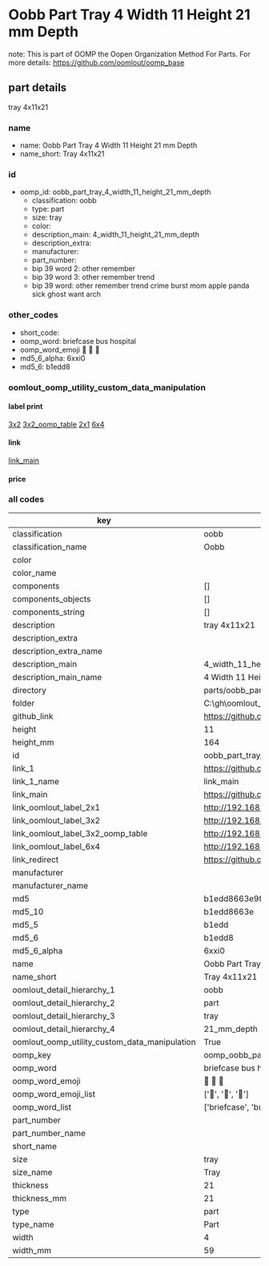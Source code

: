 # Oobb Part Tray 4 Width 11 Height 21 mm Depth  

note: This is part of OOMP the Oopen Organization Method For Parts. For more details: https://github.com/oomlout/oomp_base

##  part details
  



tray 4x11x21



### name
* name: Oobb Part Tray 4 Width 11 Height 21 mm Depth
* name_short: Tray 4x11x21 
### id
* oomp_id: oobb_part_tray_4_width_11_height_21_mm_depth
  * classification: oobb
  * type: part
  * size: tray
  * color: 
  * description_main: 4_width_11_height_21_mm_depth
  * description_extra: 
  * manufacturer: 
  * part_number: 
  * bip 39 word 2: other remember
  * bip 39 word 3: other remember trend
  * bip 39 word: other remember trend crime burst mom apple panda sick ghost want arch

### other_codes
* short_code: 
* oomp_word: briefcase bus hospital
* oomp_word_emoji :briefcase: :bus: :hospital:
* md5_6_alpha: 6xxi0
* md5_6: b1edd8






### oomlout_oomp_utility_custom_data_manipulation
#### label print
[3x2](http://192.168.1.245:1112/?label=oomp%206xxi0)
[3x2_oomp_table](http://192.168.1.108:1112/?label=oomp%206xxi0)
[2x1](http://192.168.1.242:1112/?label=oomp%206xxi0)
[6x4](http://192.168.1.55:1112/?label=oomp%206xxi0)    

#### link

[link_main](https://github.com/oomlout/oomlout_oobb_version_4_generated_parts/tree/main/navigation_oomp/oobb/part/tray/4_width_11_height_21_mm_depth/part)                              

#### price







### all codes 
| key | value |  
| --- | --- |  
| classification | oobb |  
| classification_name | Oobb |  
| color |  |  
| color_name |  |  
| components | [] |  
| components_objects | [] |  
| components_string | [] |  
| description | tray 4x11x21 |  
| description_extra |  |  
| description_extra_name |  |  
| description_main | 4_width_11_height_21_mm_depth |  
| description_main_name | 4 Width 11 Height 21 mm Depth |  
| directory | parts/oobb_part_tray_4_width_11_height_21_mm_depth |  
| folder | C:\gh\oomlout_oobb_version_4_generated_parts\parts\oobb_part_tray_4_width_11_height_21_mm_depth |  
| github_link | https://github.com/oomlout/oomlout_oomp_part_src/tree/main/parts/oobb_part_tray_4_width_11_height_21_mm_depth |  
| height | 11 |  
| height_mm | 164 |  
| id | oobb_part_tray_4_width_11_height_21_mm_depth |  
| link_1 | https://github.com/oomlout/oomlout_oobb_version_4_generated_parts/tree/main/navigation_oomp/oobb/part/tray/4_width_11_height_21_mm_depth/part |  
| link_1_name | link_main |  
| link_main | https://github.com/oomlout/oomlout_oobb_version_4_generated_parts/tree/main/navigation_oomp/oobb/part/tray/4_width_11_height_21_mm_depth/part |  
| link_oomlout_label_2x1 | http://192.168.1.242:1112/?label=oomp%206xxi0 |  
| link_oomlout_label_3x2 | http://192.168.1.245:1112/?label=oomp%206xxi0 |  
| link_oomlout_label_3x2_oomp_table | http://192.168.1.108:1112/?label=oomp%206xxi0 |  
| link_oomlout_label_6x4 | http://192.168.1.55:1112/?label=oomp%206xxi0 |  
| link_redirect | https://github.com/oomlout/oomlout_oobb_version_4_generated_parts/tree/main/parts/oobb_tray_04_11_21 |  
| manufacturer |  |  
| manufacturer_name |  |  
| md5 | b1edd8663e9f61563b0f6339d02d6ce8 |  
| md5_10 | b1edd8663e |  
| md5_5 | b1edd |  
| md5_6 | b1edd8 |  
| md5_6_alpha | 6xxi0 |  
| name | Oobb Part Tray 4 Width 11 Height 21 mm Depth |  
| name_short | Tray 4x11x21  |  
| oomlout_detail_hierarchy_1 | oobb |  
| oomlout_detail_hierarchy_2 | part |  
| oomlout_detail_hierarchy_3 | tray |  
| oomlout_detail_hierarchy_4 | 21_mm_depth |  
| oomlout_oomp_utility_custom_data_manipulation | True |  
| oomp_key | oomp_oobb_part_tray_4_width_11_height_21_mm_depth |  
| oomp_word | briefcase bus hospital |  
| oomp_word_emoji | :briefcase: :bus: :hospital: |  
| oomp_word_emoji_list | [':briefcase:', ':bus:', ':hospital:'] |  
| oomp_word_list | ['briefcase', 'bus', 'hospital'] |  
| part_number |  |  
| part_number_name |  |  
| short_name |  |  
| size | tray |  
| size_name | Tray |  
| thickness | 21 |  
| thickness_mm | 21 |  
| type | part |  
| type_name | Part |  
| width | 4 |  
| width_mm | 59 |  

